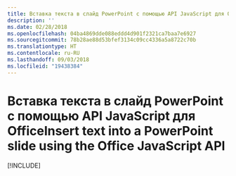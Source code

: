 ```yaml
---
title: Вставка текста в слайд PowerPoint с помощью API JavaScript для Office
description: ''
ms.date: 02/28/2018
ms.openlocfilehash: 04ba4869dde088eddd4d901f2321ca7baa7e6927
ms.sourcegitcommit: 78b28ae88d53bfef3134c09cc4336a5a8722c70b
ms.translationtype: HT
ms.contentlocale: ru-RU
ms.lasthandoff: 09/03/2018
ms.locfileid: "19438384"
---
```

# <a name="insert-text-into-a-powerpoint-slide-using-the-office-javascript-api"></a><span data-ttu-id="8aeb6-102">Вставка текста в слайд PowerPoint с помощью API JavaScript для Office</span><span class="sxs-lookup"><span data-stu-id="8aeb6-102">Insert text into a PowerPoint slide using the Office JavaScript API</span></span>

[!INCLUDE[](../includes/powerpoint-tutorial-insert-text.md)]